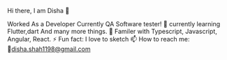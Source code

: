 Hi there,  I am Disha 👋

Worked As a Developer Currently QA Software tester!
🌱 currently learning Flutter,dart And many more things.
🎢 Familer with Typescript, Javascript, Angular, React.
⚡ Fun fact: I love to sketch
📫 How to reach me: 🔗disha.shah1198@gmail.com



